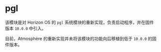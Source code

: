 # pgl
该模块是对 Horizon OS 的 `pgl` 系统模块的重新实现，负责启动程序，并在固件版本 `10.0.0` 中引入。

目前，Atmosphère 的重新实现并未将该模块的功能向后移植到低于 `10.0.0` 的固件版本。
